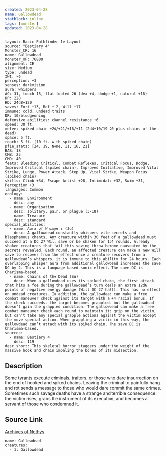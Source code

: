 ```yaml
---
created: 2023-04-28
name: Gallowdead
statblock: inline
tags: [monster]
updated: 2023-04-28
---
```

```statblock
layout: Basic Pathfinder 1e Layout
source: "Bestiary 4"
Monster_CR: 16
name: Gallowdead
Monster_XP: 76800
alignment: CE
size: Medium
type: undead
INI: +8
perception: +3
senses: darkvision
aura: whispers
AC: 31, touch 15, flat-footed 26 (dex +4, dodge +1, natural +16)
HP: 228
HD: 24d8+120
saves: Fort +13, Ref +12, Will +17
immune: cold, undead traits
DR: 10/bludgeoning
defensive_abilities: channel resistance +6
speed: 30 ft.
melee: spiked chain +26/+21/+16/+11 (2d4+10/19-20 plus chains of the dead)
space: 5 ft.
reach: 5 ft. (10 ft. with spiked chain)
pf1e_stats: [24, 19, None, 11, 16, 21]
BAB: 18
CMB: 25
CMD: 40
feats: Bleeding Critical, Combat Reflexes, Critical Focus, Dodge, Improved Critical (spiked chain), Improved Initiative, Improved Vital Strike, Lunge, Power Attack, Step Up, Vital Strike, Weapon Focus (spiked chain)
skills: Climb +34, Escape Artist +28, Intimidate +32, Swim +31, Perception +3
languages: Common
ecology:
  - name: Environment
    desc: any
  - name: Organisation
    desc: solitary, pair, or plague (3-18)
  - name: Treasure
    desc: standard
special_abilities:
  - name: Aura of Whispers (Su)
    desc: A gallowdead constantly whispers vile secrets and blasphemous chants. Any creature within 30 feet of a gallowdead must succeed at a DC 27 Will save or be shaken for 1d4 rounds. Already shaken creatures that fail this saving throw become nauseated by the secrets revealed. Each round, an affected creature can make a new Will save to recover from the effect-once a creature recovers from a gallowdead’s whispers, it is immune to this ability for 24 hours. Each overlapping whisper aura from additional gallowdead increases the save DC by 2. This is a language-based sonic effect. The save DC is Charisma-based.
  - name: Chains of the Dead (Su)
    desc: When a gallowdead uses its spiked chain, the first attack that hits a foe during the gallowdead’s turn deals an extra 12d6 points of negative energy damage (Will DC 27 half). This has no effect on undead creatures. In addition, the gallowdead can make a free combat maneuver check against its target with a +4 racial bonus. If the check succeeds, the target becomes grappled, but the gallowdead doesn’t gain the grappled condition. The gallowdead can make a free combat maneuver check each round to maintain its grip on the victim, but can’t take any special grapple actions against the victim except the move special action. When grappling a victim in this way, the gallowdead can’t attack with its spiked chain. The save DC is Charisma-based.
sources:
  - name: Bestiary 4
    desc: 119
desc_short: This skeletal horror staggers under the weight of the massive hook and chain impaling the bones of its midsection.
```
## Description
Some tyrants execute criminals, traitors, or those who dare insurrection on the end of hooked and spiked chains. Leaving the criminal to painfully hang and rot sends a message to those who would dare commit the same crimes. Sometimes such savage deaths have a strange and terrible consequence: the victim rises, grabs the instrument of its execution, and becomes a servant of those who condemned it.
## Source Link
[Archives of Nethys](https://aonprd.com/MonsterDisplay.aspx?ItemName=Gallowdead)
```encounter-table
name: Gallowdead
creatures:
  - 1: Gallowdead
```
